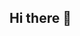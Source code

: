 ## Hi there 👋

<!--
**koduri24/koduri24** is a ✨ _special_ ✨ repository because its `README.md` (this file) appears on your GitHub profile.

Here are some ideas to get you started:

- 🔭 I’m currently working on RISCV pipelined processor
- 🌱 I’m currently learning system verilog
- 👯 I’m looking to collaborate on fun projects
-->
